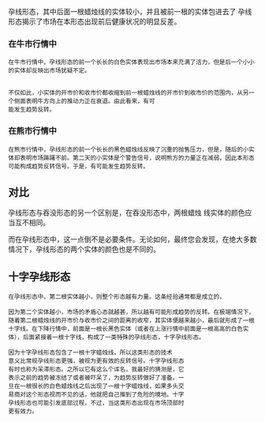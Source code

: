 

孕线形态，其中后面一根蜡烛线的实体较小，并且被前一根的实体包进去了
孕线形态揭示了市场在本形态出现前后健康状况的明显反差。

###  在牛市行情中
```
在牛市行情中，孕线形态的前一个长长的白色实体表现出市场本来充满了活力，但是后一个小小的实体却反映出市场犹疑不定。


不仅如此，小实体的开市价和收市价都收缩到前一根蜡烛线的开市价到收市价的范围内，从另一个侧面表明牛方向上的推动力正在衰退。由此看来，有可
能发生趋势反转。
```



### 在熊市行情中
```
在熊市行情中，孕线形态的前一个长长的黑色蜡烛线反映了沉重的抛售压力，但是，随后的小实体却表明市场踌躇不前。第二天的小实体是个警告信号，说明熊方的力量正在减弱，因此本形态可能构成趋势反转信号。于是，有可能发生趋势反转。 
```

## 对比
孕线形态与吞没形态的另一个区别是，在吞没形态中，两根蜡烛
线实体的颜色应当互不相同。

而在孕线形态中，这一点倒不是必要条件。无论如何，最终您会发现，在绝大多数情况下，孕线形态的两个实体的颜色也是不同的。


## 十字孕线形态
```
在孕线形态中，第二根实体越小，则整个形态越有力量。这条经验通常都是成立的，

因为第二个实体越小，市场的矛盾心态就越甚，所以越有可能形成趋势的反转。在极端情况下，随着第二根蜡烛线的开市价与收市价之间的距离的收窄，其实体便越来越小，最后就形成了一根十字线。在下降行情中，前面是一根长黑色实体（或者在上涨行情中前面是一根高高的白色实体），后面紧接着一根十字线，构成了一类特殊的孕线形态，十字孕线形态。
```


```
因为十字孕线形态包含了一根十字蜡烛线，所以这类形态的技术
意义比常规孕线形态更强，被视为更有效的反转信号。十字孕线形态
有时也称为呆滞形态。之所以它有这么个诨名，我最好的猜测是，它
表示之前的趋势被冻结了或者被吓呆了，为趋势反转做好了准备。一
旦在一根很长的白色蜡烛线之后出现了一根十字蜡烛线，如果多头交
易商对这个形态视而不见的话，他就把自己推到了危险的境地。十字
孕线形态也可能引发底部过程，不过，当这类形态出现在市场顶部时
更有效力。
```